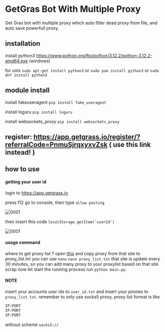 # GetGras Bot With Multiple Proxy

Get Gras bot with multiple proxy which auto filter dead proxy from file, and auto save powerfull proxy.


## installation
install python3
https://www.python.org/ftp/python/3.12.2/python-3.12.2-amd64.exe (windows)

for unix ```sudo apt-get install python3``` or ```sudo yum install python3``` or ```sudo dnf install python3```
## module install 
install fakeuseragent
```pip install fake_useragent```

install loguru
```pip install loguru```

install websockets_proxy
```pip install websockets_proxy```

## register: https://app.getgrass.io/register/?referralCode=PnmuSjrqxyxvZsk ( use this link instead! )

## how to use

#### getting your user id

login to https://app.getgrass.io

press f12 go to console, then type ```allow pasting```

![0001](https://github.com/im-hanzou/getgrass_bot/blob/main/pasting.JPG)

then insert this code
```localStorage.getItem('userId')```

![0001](https://github.com/im-hanzou/getgrass_bot/blob/main/userid.JPG)

#### usage command
where to get proxy list ?
open [this](https://github.com/monosans/proxy-list/blob/main/proxies_anonymous/socks5.txt) and
copy proxy from that site to proxy_list.txt you can use ```nano```
```nano proxy_list.txt```
that site is update every 30 minutes, so you can add many proxy to your proxylist based on that site scrap
now let start the running process
run ```python main.py```.


#### NOTE
insert your accounts user ids to ```user_id.txt``` and insert your proxies to ```proxy_list.txt```.
remember to only use socks5 proxy, proxy list format is like
```bash
IP:PORT
IP:PORT
IP:PORT
```
without scheme ```socks5://```


